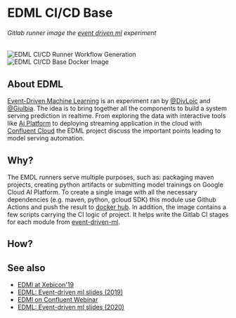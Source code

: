 # EDML CI/CD Base
###### Gitlab runner image the [event driven ml](https://blog.loicmdivad.com/talks/event-driven-machine-learning-xebicon19/) experiment
![EDML CI/CD Runner Workflow Generation](https://github.com/DivLoic/edml-cicd-base/workflows/EDML%20CI/CD%20Runner%20Workflow%20Generation/badge.svg)
![EDML CI/CD Base Docker Image](https://img.shields.io/docker/v/loicmdivad/edml-cicd-base?style=plastic)

## About EDML
[Event-Driven Machine Learning](https://github.com/DivLoic/event-driven-ml) is an experiment ran by 
[@DivLoic](https://github.com/DivLoic) and [@Giulbia](https://github.com/giulbia).
The idea is to bring together all the components to build a system serving prediction in realtime.
From exploring the data with interactive tools like [Ai Platform](https://cloud.google.com/ai-platform/) 
to deploying streaming application in the cloud with [Confluent Cloud](https://www.confluent.io/confluent-cloud/)
the EDML project discuss the important points leading to model serving automation.

## Why?
The EMDL runners serve multiple purposes, such as: packaging maven projects, creating python artifacts or submitting 
model trainings on Google Cloud AI Platform. To create a single image with all the necessary dependencies (e.g. maven,
python, gcloud SDK) this module use Github Actions and push the result to 
[docker hub](https://hub.docker.com/repository/docker/loicmdivad/edml-cicd-base).
In addition, the image contains a few scripts carrying the CI logic of project. It helps write the Gitlab CI stages
for each module from [event-driven-ml](https://github.com/DivLoic/event-driven-ml).  

## How?

## See also
- [EDMl at Xebicon'19](https://youtu.be/g646cjDvg84)
- [EDML: Event-driven ml slides (2019)](https://speakerdeck.com/loicdivad/event-driven-machine-learning)
- [EDMl on Confluent Webinar](https://www.confluent.io/online-talks/event-driven-machine-learning-avec-publicis-sapient/)
- [EDML: Event-driven ml slides (2020)](https://speakerdeck.com/giulbia/event-driven-machine-learning-6822798c-54ea-4db3-b348-b536b3ec5d9e)

